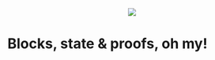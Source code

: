 <div style="text-align: center;">
    <img src="https://png.pngitem.com/pimgs/s/207-2073499_translate-platform-from-english-to-spanish-work-in.png">
</div>


# Blocks, state & proofs, oh my!

<!-- 

Look at ethereum block & state structure
https://ethereum.stackexchange.com/questions/268/ethereum-block-architecture
https://ethereum.org/en/developers/docs/data-structures-and-encoding/patricia-merkle-trie/


with small pieces of data the proofs for them could be orders of magnitude bigger - with Headjack storing them is not necessary as they can be derived from the original data blobs and the current state of the chain - a small core capable of producing the proofs for unlimited amounts of off-chain content

== there are 2 aspects when linking identity to a piece of data:

- merkle proof linking the data to a block
    - entities needs to keep either:
        - the full IPFS blobs and no merkle trees - can reconstruct a merkle proof for any piece of data at any time
        - or just the parts they care about + merkle proofs for each part to link them to a block
            - for multiple pieces of data can be optimized with merkle pollards and/or (sparse) multiproofs
    - if the state doesn't keep historical mapping of block numbers & identities to IPFS hashes:
        - there needs to be a merkle proof within the block
- merkle proofs linking identities to authorized services or keypairs at a specific block height




if the history of key rotations & revocations is not guaranteed, then data cannot be self-authenticating

events must be self-authenticating - and not requiring that the source (original creator) be always around to provide proofs for their authenticity.





- Graph with the proofs for a URI



TODO cache the merkle root & IPFS CID from blocks in the state?


if the blockchain doesn't store the full history of authorizations & keys forever then state merkle proofs will have to be saved at some point

    - Recursive merkleization of checkpointed L1 blocks/stateRoots so that anything can be referenced even with just the tip of the chain
    - https://en.wikipedia.org/wiki/Hash_array_mapped_trie
        CHAMP stands for Compressed Hash-Array Mapped Prefix-tree.
    - verkle trees

    optimizing merkle proofs
    https://medium.com/@jgm.orinoco/understanding-merkle-pollards-1547fc7efaa
    https://medium.com/@jgm.orinoco/understanding-sparse-merkle-multiproofs-9b9f049e8f08


# Block structure

- Transactions (token transfers)
- Registration/updates of applications
    - Sources for ephemeral content generated on the application - IPFS, Ceramic, HTTPS, etc.
- Blobs of data from each separate application
    - Follow/unfollow events
    - Update/delete account info/handle
    - Merkle root of all new content generated by the application
- Root hash of the state (connections, applications & accounts)



# What is in a block

- account actions
    - token transfers
    - IDM-like:
        - create new accounts without a keypair
        - binding & updating keypairs (changes require signature from the previous key)
        - list of application authorizations & revocations for accounts that it controls (each of which is just an integer pair - `56 => 661`)
    - Application-like:
        - content blob Merkle root
        - content blob IPFS CID
        - list of follow/unfollow actions for accounts (integers pairs - `67 => 27`)
        - Application-related info updates
            - IPFS node (cluster) address updates
            - keypair updates


- IDM batches
    - list of application authorizations & revocations (integers pairs - `56 => 661`)
    - follow/unfollow events (integers pairs - `67 => 27`)
    - keypair binding & changes (changes require signature from the previous key)
    - IDM-related info updates
- Application batches
    - follow/unfollow events (integers pairs - `67 => 27`)
    - content Merkle root
    - content blob IPFS CID 
    - Application-related info updates
        - IPFS node (cluster) address updates
        - keypair updates
- State root - the Merkle root for the latest materialized state

In reality a single account may play [all 3 roles](identity.md) - normal user, IDM & Application, so end users may even authorize applications & post content themselves as long as they have a keypair & the funds to pay for their direct on-chain transactions. The distinction here is to help paint the picture.

# Materialized state

For Headjack the state throughout history is much more important when compared to financial applications because there will be much more queries to prove things in the past (again and again) compared to just the present. Also, because 


TODO: does the state actually need to contain the historical mapping? not necessarily as third-party services could be doing that, but forcing full nodes to do it properly in the state & maintaining consensus would simplify the architecture of the rest


TODO: need examples & specifics for how big URI proofs would be


Make a graph with a block and txs and merkle roots




An account has the following properties:
- `ID` (`integer`) - unique on the blockchain, autoincrement, starting from 1
- `sig` - cryptographic address & signature
    - can be null ONLY if an `acm_id` is present
- `acm_id` (`integer`) - ACM ID - which [ACM](acm.md) can grant access to [applications](applications.md)
    - can be null ONLY if a `sig` is present

Other less important fields:

- `block_created` (`integer`) - in which block was the account first created

 -->

